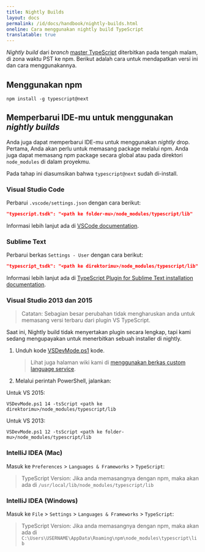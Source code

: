 ```yaml
---
title: Nightly Builds
layout: docs
permalink: /id/docs/handbook/nightly-builds.html
oneline: Cara menggunakan nightly build TypeScript
translatable: true
---
```


_Nightly build_ dari _branch_ [master TypeScript](https://github.com/Microsoft/TypeScript/tree/master) diterbitkan pada tengah malam, di zona waktu PST ke npm.
Berikut adalah cara untuk mendapatkan versi ini dan cara menggunakannya.

## Menggunakan npm

```shell
npm install -g typescript@next
```

## Memperbarui IDE-mu untuk menggunakan _nightly builds_

Anda juga dapat memperbarui IDE-mu untuk menggunakan _nightly_ drop.
Pertama, Anda akan perlu untuk memasang package melalui npm.
Anda juga dapat memasang npm package secara global atau pada direktori `node_modules` di dalam proyekmu.

Pada tahap ini diasumsikan bahwa `typescript@next` sudah di-install.

### Visual Studio Code

Perbarui `.vscode/settings.json` dengan cara berikut:

```json
"typescript.tsdk": "<path ke folder-mu>/node_modules/typescript/lib"
```

Informasi lebih lanjut ada di [VSCode documentation](https://code.visualstudio.com/Docs/languages/typescript#_using-newer-typescript-versions).

### Sublime Text

Perbarui berkas `Settings - User` dengan cara berikut:

```json
"typescript_tsdk": "<path ke direktorimu>/node_modules/typescript/lib"
```

Informasi lebih lanjut ada di [TypeScript Plugin for Sublime Text installation documentation](https://github.com/Microsoft/TypeScript-Sublime-Plugin#installation).

### Visual Studio 2013 dan 2015

> Catatan: Sebagian besar perubahan tidak mengharuskan anda untuk memasang versi terbaru dari plugin VS TypeScript.

Saat ini, Nightly build tidak menyertakan plugin secara lengkap, tapi kami sedang mengupayakan untuk menerbitkan sebuah installer di nightly.

1. Unduh kode [VSDevMode.ps1](https://github.com/Microsoft/TypeScript/blob/master/scripts/VSDevMode.ps1) kode.

   > Lihat juga halaman wiki kami di [menggunakan berkas custom language service](https://github.com/Microsoft/TypeScript/wiki/Dev-Mode-in-Visual-Studio#using-a-custom-language-service-file).

2. Melalui perintah PowerShell, jalankan:

Untuk VS 2015:

```posh
VSDevMode.ps1 14 -tsScript <path ke direktorimu>/node_modules/typescript/lib
```

Untuk VS 2013:

```posh
VSDevMode.ps1 12 -tsScript <path ke folder-mu>/node_modules/typescript/lib
```

### IntelliJ IDEA (Mac)

Masuk ke `Preferences` > `Languages & Frameworks` > `TypeScript`:

> TypeScript Version: Jika anda memasangnya dengan npm, maka akan ada di `/usr/local/lib/node_modules/typescript/lib`

### IntelliJ IDEA (Windows)

Masuk ke `File` > `Settings` > `Languages & Frameworks` > `TypeScript`:

> TypeScript Version: Jika anda memasangnya dengan npm, maka akan ada di `C:\Users\USERNAME\AppData\Roaming\npm\node_modules\typescript\lib`
